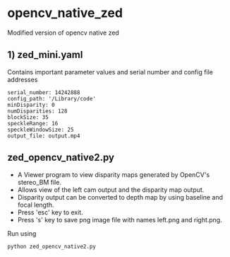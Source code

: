 # opencv_native_zed
Modified version of opencv native zed 


## 1) zed_mini.yaml

Contains important parameter values and serial number and config file addresses

```
serial_number: 14242888
config_path: '/Library/code'
minDisparity: 0
numDisparities: 128
blockSize: 35
speckleRange: 16
speckleWindowSize: 25
output_file: output.mp4
```

## zed_opencv_native2.py
- A Viewer program to view disparity maps generated by OpenCV's stereo_BM file.
- Allows view of the left cam output and the disparity map output.
- Disparity output can be converted to depth map by using baseline and focal length.
- Press 'esc' key to exit. 
- Press 's' key to save png image file with names left.png and right.png.

Run using 

```
python zed_opencv_native2.py
```

